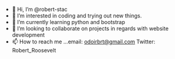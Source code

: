 - 👋 Hi, I’m @robert-stac
- 👀 I’m interested in coding and trying out new things.
- 🌱 I’m currently learning python and bootstrap
- 💞️ I’m looking to collaborate on projects in regards with website development
- 📫 How to reach me ...email: odoirbrt@gmail.com Twitter: Robert_Roosevelt

<!---
robert-stac/robert-stac is a ✨ special ✨ repository because its `README.md` (this file) appears on your GitHub profile.
You can click the Preview link to take a look at your changes.
--->
